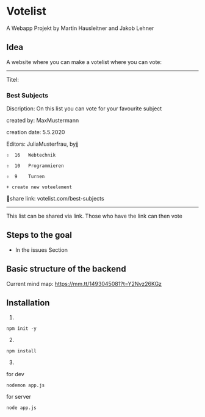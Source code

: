 # Votelist
A Webapp Projekt by Martin Hausleitner and Jakob Lehner

## Idea

A website where you can make a votelist where you can vote:


------------------------------------

 Titel: 
### Best Subjects
Discription:
On this list you can vote for your favourite subject

created by: MaxMustermann

creation date: 5.5.2020

Editors: JuliaMusterfrau, byjj



```
⇧  16   Webtechnik
```
```
⇧  10   Programmieren
```
```
⇧  9    Turnen
```
```
+ create new voteelement
```


🔗share link: votelist.com/best-subjects

------------------------------------


This list can be shared via link.
Those who have the link can then vote

## Steps to the goal

+ In the issues Section

## Basic structure of the backend
Current mind map: https://mm.tt/1493045081?t=Y2Nvz26KGz



## Installation

1)
```
npm init -y
```

2)
```
npm install
```

3)

for dev
```
nodemon app.js
```

for server
```
node app.js
```



